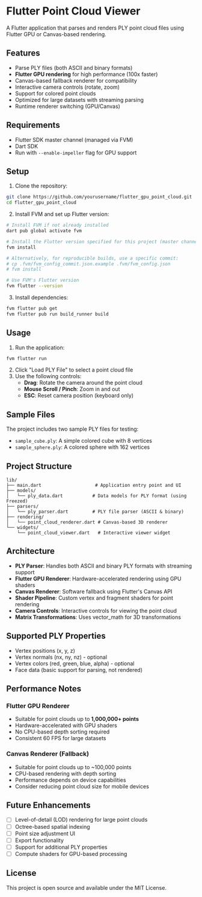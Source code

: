# Flutter Point Cloud Viewer

A Flutter application that parses and renders PLY point cloud files using Flutter GPU or Canvas-based rendering.

## Features

- Parse PLY files (both ASCII and binary formats)
- **Flutter GPU rendering** for high performance (100x faster)
- Canvas-based fallback renderer for compatibility
- Interactive camera controls (rotate, zoom)
- Support for colored point clouds
- Optimized for large datasets with streaming parsing
- Runtime renderer switching (GPU/Canvas)

## Requirements

- Flutter SDK master channel (managed via FVM)
- Dart SDK
- Run with `--enable-impeller` flag for GPU support

## Setup

1. Clone the repository:
```bash
git clone https://github.com/yourusername/flutter_gpu_point_cloud.git
cd flutter_gpu_point_cloud
```

2. Install FVM and set up Flutter version:
```bash
# Install FVM if not already installed
dart pub global activate fvm

# Install the Flutter version specified for this project (master channel)
fvm install

# Alternatively, for reproducible builds, use a specific commit:
# cp .fvm/fvm_config_commit.json.example .fvm/fvm_config.json
# fvm install

# Use FVM's Flutter version
fvm flutter --version
```

3. Install dependencies:
```bash
fvm flutter pub get
fvm flutter pub run build_runner build
```

## Usage

1. Run the application:
```bash
fvm flutter run
```

2. Click "Load PLY File" to select a point cloud file
3. Use the following controls:
   - **Drag**: Rotate the camera around the point cloud
   - **Mouse Scroll / Pinch**: Zoom in and out
   - **ESC**: Reset camera position (keyboard only)

## Sample Files

The project includes two sample PLY files for testing:
- `sample_cube.ply`: A simple colored cube with 8 vertices
- `sample_sphere.ply`: A colored sphere with 162 vertices

## Project Structure

```
lib/
├── main.dart                    # Application entry point and UI
├── models/
│   └── ply_data.dart           # Data models for PLY format (using Freezed)
├── parsers/
│   └── ply_parser.dart         # PLY file parser (ASCII & binary)
├── rendering/
│   └── point_cloud_renderer.dart # Canvas-based 3D renderer
└── widgets/
    └── point_cloud_viewer.dart   # Interactive viewer widget
```

## Architecture

- **PLY Parser**: Handles both ASCII and binary PLY formats with streaming support
- **Flutter GPU Renderer**: Hardware-accelerated rendering using GPU shaders
- **Canvas Renderer**: Software fallback using Flutter's Canvas API
- **Shader Pipeline**: Custom vertex and fragment shaders for point rendering
- **Camera Controls**: Interactive controls for viewing the point cloud
- **Matrix Transformations**: Uses vector_math for 3D transformations

## Supported PLY Properties

- Vertex positions (x, y, z)
- Vertex normals (nx, ny, nz) - optional
- Vertex colors (red, green, blue, alpha) - optional
- Face data (basic support for parsing, not rendered)

## Performance Notes

### Flutter GPU Renderer
- Suitable for point clouds up to **1,000,000+ points**
- Hardware-accelerated with GPU shaders
- No CPU-based depth sorting required
- Consistent 60 FPS for large datasets

### Canvas Renderer (Fallback)
- Suitable for point clouds up to ~100,000 points
- CPU-based rendering with depth sorting
- Performance depends on device capabilities
- Consider reducing point cloud size for mobile devices

## Future Enhancements

- [ ] Level-of-detail (LOD) rendering for large point clouds
- [ ] Octree-based spatial indexing
- [ ] Point size adjustment UI
- [ ] Export functionality
- [ ] Support for additional PLY properties
- [ ] Compute shaders for GPU-based processing

## License

This project is open source and available under the MIT License.